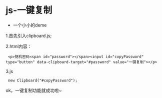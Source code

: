 # js-一键复制
* 一个小小的deme
>
1.首先引入clipboard.js;
>
2.html内容：
>
` <p>随机密码<span id="password"></span><input id="copyPassword" type="button" data-clipboard-target="#password" value="一键复制"></p>`
>
3.js
>
` new Clipboard("#copyPassword");`
>
ok，一键复制功能就成功啦~

  
